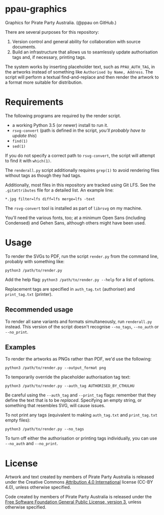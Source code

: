# ppau-graphics
Graphics for Pirate Party Australia. 
(@ppau on GitHub.)


There are several purposes for this repository:

1. Version control and general ability for collaboration with source documents.
2. Build an infrastructure that allows us to seamlessly update authorisation tags and, if necessary, printing tags.

The system works by inserting placeholder text, such as `PPAU_AUTH_TAG`, in the artworks instead of something like `Authorised by Name, Address`. The script will perform a textual find-and-replace and then render the artwork to a format more suitable for distribution. 

# Requirements 

The following programs are required by the render script. 

- a working Python 3.5 (or newer) install to run it.
- `rsvg-convert` (path is defined in the script, *you'll probably have to update this*) 
- `find(1)` 
- `sed(1)` 

If you do not specify a correct path to `rsvg-convert`, the script will attempt to find it with `which(1)`.

The `renderall.py` script additionally requires `grep(1)` to avoid rendering files without tags as though they had tags.

Additionally, most files in this repository are tracked using Git LFS. See the `.gitattributes` file for a detailed list. An example line: 

`*.jpg filter=lfs diff=lfs merge=lfs -text` 

The `rsvg-convert` tool is installed as part of `librsvg` on my machine. 

You'll need the various fonts, too; at a minimum Open Sans (including Condensed) and Gehen Sans, although others might have been used. 

# Usage 

To render the SVGs to PDF, run the script `render.py` from the command line, probably with something like: 

`python3 /path/to/render.py` 

Add the help flag: `python3 /path/to/render.py --help` for a list of options. 

Replacement tags are specified in `auth_tag.txt` (authoriser) and `print_tag.txt` (printer). 

## Recommended usage

To render all sane variants and formats simultaneously, run `renderall.py` instead. 
This version of the script doesn't recognise `--no_tags`, `--no_auth` or `--no_print`. 

## Examples 

To render the artworks as PNGs rather than PDF, we'd use the following:

`python3 /path/to/render.py --output_format png` 

To temporarily override the placeholder authorisation tag text: 

`python3 /path/to/render.py --auth_tag AUTHORISED_BY_CTHULHU`

Be careful using the `--auth_tag` and `--print_tag` flags: remember that they define the text that is to be *replaced*. Specifying an empty string, or something that resembles SVG, will cause issues. 

To not print any tags (equivalent to making `auth_tag.txt` and `print_tag.txt` empty files): 

`python3 /path/to/render.py --no_tags` 

To turn off either the authorisation or printing tags individually, you can use `--no_auth` and `--no_print`.

# License

Artwork and text created by members of Pirate Party Australia is released under the Creative Commons [Attribution 4.0 International](https://creativecommons.org/licenses/by/4.0/) license (CC-BY 4.0), unless otherwise specified. 

Code created by members of Pirate Party Australia is released under the [Free Software Foundation General Public License, version 3](https://www.gnu.org/licenses/gpl-3.0.html), unless otherwise specified.
